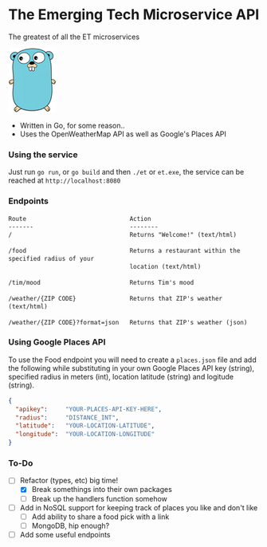 # The Emerging Tech Microservice API
The greatest of all the ET microservices

![logo](https://raw.githubusercontent.com/mdubbs/et-microservice/master/img/go.png)

* Written in Go, for some reason..
* Uses the OpenWeatherMap API as well as Google's Places API

### Using the service
Just run `go run`, or `go build` and then `./et` or `et.exe`, the service can be reached at `http://localhost:8080`

### Endpoints
```
Route                             Action
-------                           --------
/                                 Returns "Welcome!" (text/html)

/food                             Returns a restaurant within the specified radius of your
                                  location (text/html)

/tim/mood                         Returns Tim's mood

/weather/{ZIP CODE}               Returns that ZIP's weather (text/html)

/weather/{ZIP CODE}?format=json   Returns that ZIP's weather (json)
```
### Using Google Places API

To use the Food endpoint you will need to create a `places.json` file and add the following while substituting in your own Google Places API key (string), specified radius in meters (int), location latitude (string) and logitude (string).

```json
{
  "apikey":     "YOUR-PLACES-API-KEY-HERE",
  "radius":     "DISTANCE_INT",
  "latitude":   "YOUR-LOCATION-LATITUDE",
  "longitude":  "YOUR-LOCATION-LONGITUDE"
}
```
### To-Do
- [ ] Refactor (types, etc) big time!
  - [X] Break somethings into their own packages
  - [ ] Break up the handlers function somehow
- [ ] Add in NoSQL support for keeping track of places you like and don't like
  - [ ] Add ability to share a food pick with a link
  - [ ] MongoDB, hip enough?
- [ ] Add some useful endpoints